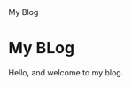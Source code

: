 <html>
  <head>
    My Blog
  </head>
  <body>
    <h1>My BLog</h1>
    Hello, and welcome to my blog.
  </body>
</html>
